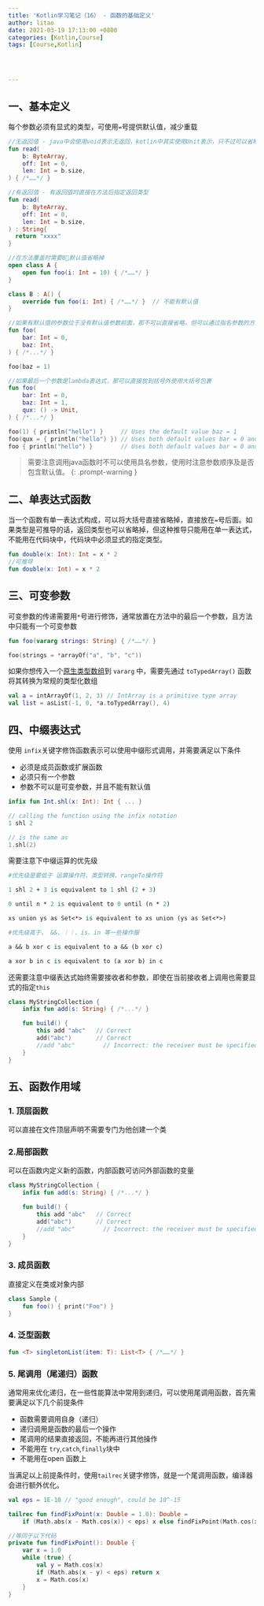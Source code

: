```yaml
---
title: 'Kotlin学习笔记（16） - 函数的基础定义'
author: litao
date: 2021-03-19 17:13:00 +0800
categories: [Kotlin,Course]
tags: [Course,Kotlin]




---
```


## 一、基本定义

每个参数必须有显式的类型，可使用`=`号提供默认值，减少重载

```kotlin
//无返回值 - java中会使用void表示无返回，kotlin中其实使用Unit表示，只不过可以省略掉，方法体内也不需要显式的返回。
fun read(
    b: ByteArray,
    off: Int = 0,
    len: Int = b.size,
) { /*……*/ }

//有返回值 - 有返回值时直接在方法后指定返回类型
fun read(
    b: ByteArray,
    off: Int = 0,
    len: Int = b.size,
) : String{ 
  return "xxxx"
}

//在方法覆盖时需要8⃣️默认值省略掉
open class A {
    open fun foo(i: Int = 10) { /*……*/ }
}

class B : A() {
    override fun foo(i: Int) { /*……*/ }  // 不能有默认值
}

//如果有默认值的参数位于没有默认值参数前面，那不可以直接省略，但可以通过指名参数的方式，也叫具名参数
fun foo(
    bar: Int = 0,
    baz: Int,
) { /*...*/ }

foo(baz = 1)

//如果最后一个参数是lambda表达式，那可以直接放到括号外使用大括号包裹
fun foo(
    bar: Int = 0,
    baz: Int = 1,
    qux: () -> Unit,
) { /*...*/ }

foo(1) { println("hello") }     // Uses the default value baz = 1
foo(qux = { println("hello") }) // Uses both default values bar = 0 and baz = 1
foo { println("hello") }        // Uses both default values bar = 0 and baz = 1
```

> 需要注意调用java函数时不可以使用具名参数，使用时注意参数顺序及是否包含默认值。
> {: .prompt-warning }



## 二、单表达式函数

当一个函数有单一表达式构成，可以将大括号直接省略掉，直接放在`=`号后面。如果类型是可推导的话，返回类型也可以省略掉，但这种推导只能用在单一表达式，不能用在代码块中，代码块中必须显式的指定类型。

```kotlin
fun double(x: Int): Int = x * 2
//可推导
fun double(x: Int) = x * 2
```

## 三、可变参数

可变参数的传递需要用`*`号进行修饰，通常放置在方法中的最后一个参数，且方法中只能有一个可变参数

```kotlin
fun foo(vararg strings: String) { /*……*/ }

foo(strings = *arrayOf("a", "b", "c"))
```

如果你想传入一个[原生类型数组](https://book.kotlincn.net/text/arrays.html#原生类型数组)到 `vararg` 中，需要先通过 `toTypedArray()` 函数将其转换为常规的类型化数组

```kotlin
val a = intArrayOf(1, 2, 3) // IntArray is a primitive type array
val list = asList(-1, 0, *a.toTypedArray(), 4)
```

## 四、中缀表达式

使用 `infix`关键字修饰函数表示可以使用中缀形式调用，并需要满足以下条件

- 必须是成员函数或扩展函数
- 必须只有一个参数
- 参数不可以是可变参数，并且不能有默认值

```kotlin
infix fun Int.shl(x: Int): Int { ... }

// calling the function using the infix notation
1 shl 2

// is the same as
1.shl(2)
```

需要注意下中缀运算的优先级

```tcl
#优先级是要低于 运算操作符、类型转换、rangeTo操作符

1 shl 2 + 3 is equivalent to 1 shl (2 + 3)

0 until n * 2 is equivalent to 0 until (n * 2)

xs union ys as Set<*> is equivalent to xs union (ys as Set<*>)

#优先级高于， &&、｜｜、is、in 等一些操作服

a && b xor c is equivalent to a && (b xor c)

a xor b in c is equivalent to (a xor b) in c

```

还需要注意中缀表达式始终需要接收者和参数，即使在当前接收者上调用也需要显式的指定`this`

```kotlin
class MyStringCollection {
    infix fun add(s: String) { /*...*/ }

    fun build() {
        this add "abc"   // Correct
        add("abc")       // Correct
        //add "abc"        // Incorrect: the receiver must be specified
    }
}
```

## 五、函数作用域

### 1. 顶层函数

可以直接在文件顶层声明不需要专门为他创建一个类

### 2.局部函数

可以在函数内定义新的函数，内部函数可访问外部函数的变量

```kotlin
class MyStringCollection {
    infix fun add(s: String) { /*...*/ }

    fun build() {
        this add "abc"   // Correct
        add("abc")       // Correct
        //add "abc"        // Incorrect: the receiver must be specified
    }
}
```

### 3. 成员函数

直接定义在类或对象内部

```kotlin
class Sample {
    fun foo() { print("Foo") }
}
```

### 4. 泛型函数

```kotlin
fun <T> singletonList(item: T): List<T> { /*……*/ }
```

### 5. 尾调用（尾递归）函数

通常用来优化递归，在一些性能算法中常用到递归，可以使用尾调用函数，首先需要满足以下几个前提条件

- 函数需要调用自身（递归）
- 递归调用是函数的最后一个操作
- 尾调用的结果直接返回，不能再进行其他操作
- 不能用在 `try`,`catch`,`finally`块中
- 不能用在open 函数上

当满足以上前提条件时，使用`tailrec`关键字修饰，就是一个尾调用函数，编译器会进行额外优化。

```kotlin
val eps = 1E-10 // "good enough", could be 10^-15

tailrec fun findFixPoint(x: Double = 1.0): Double =
    if (Math.abs(x - Math.cos(x)) < eps) x else findFixPoint(Math.cos(x))

//等同于以下代码
private fun findFixPoint(): Double {
    var x = 1.0
    while (true) {
        val y = Math.cos(x)
        if (Math.abs(x - y) < eps) return x
        x = Math.cos(x)
    }
}

```


